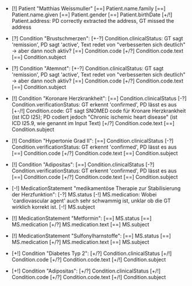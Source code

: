 * [!] Patient "Matthias Weissmuller"
    [==] Patient.name.family
    [==] Patient.name.given
    [==] Patient.gender
    [==] Patient.birthDate
    [+/!] Patient.address: PD correctly extracted the address, GT missed the address

* [?] Condition "Brustschmerzen":
    [+-?] Condition.clinicalStatus: GT sagt 'remission', PD sagt 'active', Text redet von "verbesserten sich deutlich" -> aber dann noch aktiv?
    [==] Condition.code
    [+/?] Condition.code.text
    [==] Condition.subject

* [?] Condition "Atemnot":
    [+-?] Condition.clinicalStatus: GT sagt 'remission', PD sagt 'active', Text redet von "verbesserten sich deutlich" -> aber dann noch aktiv?
    [==] Condition.code
    [+/?] Condition.code.text
    [==] Condition.subject

* [!] Condition "Koronare Herzkrankheit":
    [==] Condition.clinicalStatus
    [-\?] Condition.verificationStatus: GT erkennt 'confirmed', PD lässt es aus
    [+-/!] Condition.code: GT sagt SNOMED code für Kronare Herzkrankheit (ist ICD I25); PD codiert jedoch "Chronic ischemic heart disease" (ist ICD I25.9, wie genannt im Input Text)
    [+/?] Condition.code.text
    [==] Condition.subject

* [!] Condition "Hypertonie Grad II":
    [==] Condition.clinicalStatus
    [-\?] Condition.verificationStatus: GT erkennt 'confirmed', PD lässt es aus
    [==] Condition.code
    [+/?] Condition.code.text
    [==] Condition.subject

* [!] Condition "Adipositas":
    [==] Condition.clinicalStatus
    [-\?] Condition.verificationStatus: GT erkennt 'confirmed', PD lässt es aus
    [==] Condition.code
    [+/?] Condition.code.text
    [==] Condition.subject

* [-!] MedicationStatement "medikamentöse Therapie zur Stabilisierung der Herzfunktion":
    [-\?] MS.status
    [-\!] MS.medication: Wobei 'cardiovascular agent' auch sehr schwammig ist, unklar ob die GT wirklich korrekt ist.
    [-\!] MS.subject

* [!] MedicationStatement "Metformin":
    [==] MS.status
    [==] MS.medication
    [+/?] MS.medication.text
    [==] MS.subject

* [!] MedicationStatement "Sulfonylharnstoffe":
    [==] MS.status
    [==] MS.medication
    [+/?] MS.medication.text
    [==] MS.subject

* [+!] Condition "Diabetes Typ 2":
    [+/?] Condition.clinicalStatus
    [+/!] Condition.code
    [+/?] Condition.code.text
    [+/!] Condition.subject

* [+!] Condition "Adipositas":
    [+/?] Condition.clinicalStatus
    [+/!] Condition.code
    [+/?] Condition.code.text
    [+/!] Condition.subject
